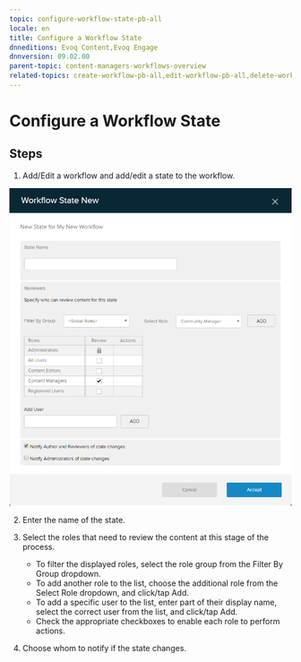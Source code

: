 ```yaml
---
topic: configure-workflow-state-pb-all
locale: en
title: Configure a Workflow State
dnneditions: Evoq Content,Evoq Engage
dnnversion: 09.02.00
parent-topic: content-managers-workflows-overview
related-topics: create-workflow-pb-all,edit-workflow-pb-all,delete-workflow-pb-all
---
```


# Configure a Workflow State

## Steps

1.  Add/Edit a workflow and add/edit a state to the workflow.

  

![Add a State button](img/scr-pb-Workflows-AddStateForm.png)

  

2.  Enter the name of the state.
3.  Select the roles that need to review the content at this stage of the process.
    
    *   To filter the displayed roles, select the role group from the Filter By Group dropdown.
    *   To add another role to the list, choose the additional role from the Select Role dropdown, and click/tap Add.
    *   To add a specific user to the list, enter part of their display name, select the correct user from the list, and click/tap Add.
    *   Check the appropriate checkboxes to enable each role to perform actions.
    
4.  Choose whom to notify if the state changes.